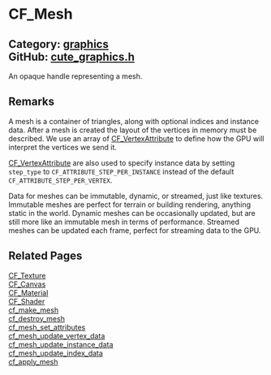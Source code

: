 [](../header.md ':include')

# CF_Mesh

Category: [graphics](https://github.com/RandyGaul/cute_framework/blob/master/docs/api_reference?id=graphics)  
GitHub: [cute_graphics.h](https://github.com/RandyGaul/cute_framework/blob/master/include/cute_graphics.h)  
---

An opaque handle representing a mesh.

## Remarks

A mesh is a container of triangles, along with optional indices and instance data. After a mesh
is created the layout of the vertices in memory must be described. We use an array of
[CF_VertexAttribute](https://github.com/RandyGaul/cute_framework/blob/master/docs/graphics/cf_vertexattribute.md) to define how the GPU will interpret the vertices we send it.

[CF_VertexAttribute](https://github.com/RandyGaul/cute_framework/blob/master/docs/graphics/cf_vertexattribute.md) are also used to specify instance data by setting `step_type` to
`CF_ATTRIBUTE_STEP_PER_INSTANCE` instead of the default `CF_ATTRIBUTE_STEP_PER_VERTEX`.

Data for meshes can be immutable, dynamic, or streamed, just like textures. Immutable meshes are
perfect for terrain or building rendering, anything static in the world. Dynamic meshes can be
occasionally updated, but are still more like an immutable mesh in terms of performance. Streamed
meshes can be updated each frame, perfect for streaming data to the GPU.

## Related Pages

[CF_Texture](https://github.com/RandyGaul/cute_framework/blob/master/docs/graphics/cf_texture.md)  
[CF_Canvas](https://github.com/RandyGaul/cute_framework/blob/master/docs/graphics/cf_canvas.md)  
[CF_Material](https://github.com/RandyGaul/cute_framework/blob/master/docs/graphics/cf_material.md)  
[CF_Shader](https://github.com/RandyGaul/cute_framework/blob/master/docs/graphics/cf_shader.md)  
[cf_make_mesh](https://github.com/RandyGaul/cute_framework/blob/master/docs/graphics/cf_make_mesh.md)  
[cf_destroy_mesh](https://github.com/RandyGaul/cute_framework/blob/master/docs/graphics/cf_destroy_mesh.md)  
[cf_mesh_set_attributes](https://github.com/RandyGaul/cute_framework/blob/master/docs/graphics/cf_mesh_set_attributes.md)  
[cf_mesh_update_vertex_data](https://github.com/RandyGaul/cute_framework/blob/master/docs/graphics/cf_mesh_update_vertex_data.md)  
[cf_mesh_update_instance_data](https://github.com/RandyGaul/cute_framework/blob/master/docs/graphics/cf_mesh_update_instance_data.md)  
[cf_mesh_update_index_data](https://github.com/RandyGaul/cute_framework/blob/master/docs/graphics/cf_mesh_update_index_data.md)  
[cf_apply_mesh](https://github.com/RandyGaul/cute_framework/blob/master/docs/graphics/cf_apply_mesh.md)  
